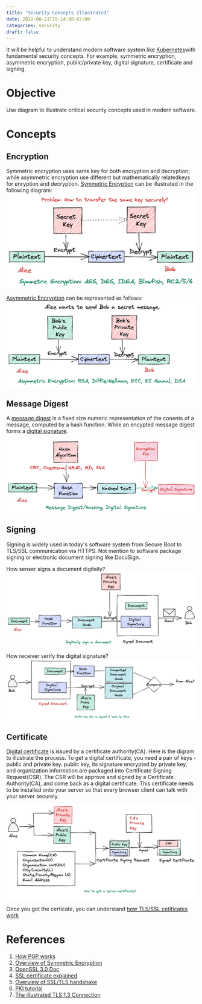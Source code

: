 ```yaml
---
title: "Security Concepts Illustrated"
date: 2022-08-21T15:14:08-07:00
categories: security
draft: false
---
```


It will be helpful to understand modern software system like [Kubernetes](https://kubernetes.io/)with fundamental security concepts. For example, symmetric encryption, asymmetric encryption, public/private key, digital signature, certificate and signing.

# Objective

Use diagram to illustrate critical security concepts used in modern software.

# Concepts

## Encryption

Symmetric encryption uses same key for both encryption and decryption; while asymmetric encryption use different but mathematically relatedkeys for enryption and decryption.
[Symmetric Encyption](https://www.cryptomathic.com/news-events/blog/symmetric-key-encryption-why-where-and-how-its-used-in-banking) can be illustrated in the following diagram:
![Symmetric Encyption](/images/symmetric-encryption.png)

[Asymmetric Encryption](https://cheapsslsecurity.com/blog/what-is-asymmetric-encryption-understand-with-simple-examples/) can be represented as follows:
![Asymmetric Encyption](/images/asymmetric-encryption.png)

## Message Digest
A [message digest](https://www.ibm.com/docs/en/ibm-mq/7.5?topic=concepts-message-digests) is a fixed size numeric representation of the conents of a message, computed by a
hash function. While an encypted message digest forms a [digital signature](https://www.cisa.gov/uscert/ncas/tips/ST04-018).

![Message Digest](/images/message-digest-digital-signature.png)

## Signing 

Signing is widely used in today's software system from Secure Boot to
TLS/SSL communication via HTTPS. Not mention to software package signing
or electronic document signing like DocuSign.

How senser signs a document digitally?
![Signing](/images/signing.png)

How receiver verify the digital signature?
![Verify](/images/verify-signing.png)

## Certificate
[Digital certificate](https://en.wikipedia.org/wiki/Public_key_certificate) is issued by a certificate authority(CA).
Here is the digram to illustrate the process. To get a digital certificate, you need a pair of keys - public and private key.
public key, its signature encrypted by private key, and organization information are packaged into Certificate Signing Request(CSR).
The CSR will be approve and signed by a Certificate Authority(CA), and come back as a digital certificate. This certificate needs to be installed onto your server so that every browser client can talk with your server securely.

![Certificating](/images/certificating.png)

Once you got the certicate, you can understand [how TLS/SSL cetificates work](https://www.digicert.com/how-tls-ssl-certificates-work)

# References
1. [How PGP works](http://users.ece.cmu.edu/~adrian/630-f04/PGP-intro.html)
1. [Overview of Symmetric Encryption](https://www.cryptomathic.com/news-events/blog/an-overview-of-symmetric-encryption-and-the-key-lifecycle)
1. [OpenSSL 3.0 Doc](https://www.openssl.org/docs/man3.0/)
1. [SSL certificate explained](http://www.steves-internet-guide.com/ssl-certificates-explained/)
1. [Overview of SSL/TLS handshake](https://www.ibm.com/docs/en/ibm-mq/7.5?topic=ssl-overview-tls-handshake)
1. [PKI tutorial](https://pki-tutorial.readthedocs.io/en/latest/)
1. [The illustrated TLS 1.3 Connection](https://tls13.xargs.org/)
